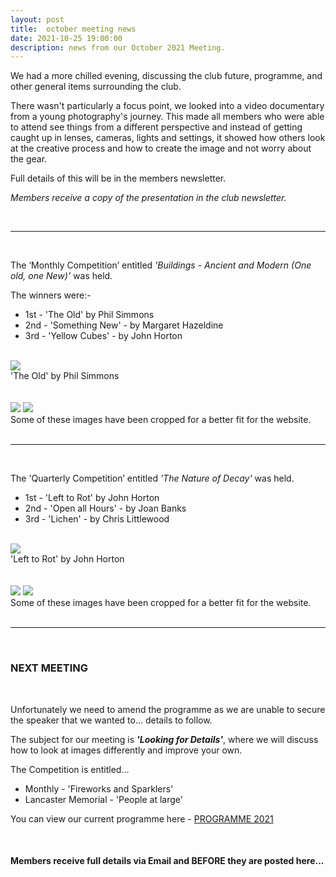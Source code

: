 ```yaml
---
layout: post
title:  october meeting news
date: 2021-10-25 19:00:00
description: news from our October 2021 Meeting.
---
```


We had a more chilled evening, discussing the club future, programme, and other general items surrounding the club.

There wasn't particularly a focus point, we looked into a video documentary from a young photography's journey. This made all members who were able to attend see things from a different perspective and instead of getting caught up in lenses, cameras, lights and settings, it showed how others look at the creative process and how to create the image and not worry about the gear.

Full details of this will be in the members newsletter.

*Members receive a copy of the presentation in the club newsletter.*

<br>

<hr>

<br>

The ‘Monthly Competition’ entitled *'Buildings - Ancient and Modern (One old, one New)'* was held.

The winners were:-

<ul>
	<li>1st - 'The Old' by Phil Simmons</li>
	<li>2nd - 'Something New' - by Margaret Hazeldine</li>
	<li>3rd - 'Yellow Cubes' - by John Horton</li>
</ul>

<br>

<div class="img_row">
	<img class="col three" src="{{ site.baseurl }}/assets/img/Oct21_Monthly/04 - The Old.jpg">
</div>
<div class="col three caption">
	'The Old' by Phil Simmons
</div>

<br>
<br>

<div class="img_row">
	<img class="col two" src="{{ site.baseurl }}/assets/img/Oct21_Monthly/10 - Something New.jpg">
	<img class="col one" src="{{ site.baseurl }}/assets/img/Oct21_Monthly/05 - Yellow Cubes.jpg">
</div>
<!-- <div class="img_row_sm">
	<img class="col three" src="{{ site.baseurl }}/assets/img/May21_Monthly/16 - Tree Lines.jpg">
</div> -->

<div class="col three caption">
	Some of these images have been cropped for a better fit for the website.
</div>

<br>

<hr>

<br>

The 'Quarterly Competition’ entitled *'The Nature of Decay'* was held.

<ul>
	<li>1st - 'Left to Rot' by John Horton</li>
	<li>2nd - 'Open all Hours' - by Joan Banks</li>
	<li>3rd - 'Lichen' - by Chris Littlewood</li>
</ul>

<br>

<div class="img_row">
	<img class="col three" src="{{ site.baseurl }}/assets/img/Oct21_Quarterly/05 - Left to rot.jpg">
</div>
<div class="col three caption">
	'Left to Rot' by John Horton
</div>

<br>
<br>

<div class="img_row">
	<img class="col two" src="{{ site.baseurl }}/assets/img/Oct21_Quarterly/04 - Open all Hours.jpg">
	<img class="col one" src="{{ site.baseurl }}/assets/img/Oct21_Quarterly/02 - Lichen.jpg">
</div>
<!-- <div class="img_row_sm">
	<img class="col three" src="{{ site.baseurl }}/assets/img/May21_Monthly/16 - Tree Lines.jpg">
</div> -->

<div class="col three caption">
	Some of these images have been cropped for a better fit for the website.
</div>

<br>

<hr>

<br>


### NEXT MEETING
<br>

Unfortunately we need to amend the programme as we are unable to secure the speaker that we wanted to... details to follow.

The subject for our meeting is <strong>*'Looking for Details'*</strong>, where we will discuss how to look at images differently and improve your own.

The Competition is entitled...
<ul>
<li>Monthly - 'Fireworks and Sparklers'</li>
<li>Lancaster Memorial - 'People at large'</li>
</ul>


You can view our current programme here - <a href="{{ site.baseurl }}/programme/2020-11-25-Forward-Programme-2021">PROGRAMME 2021</a>

<br>

#### Members receive full details via Email and BEFORE they are posted here...